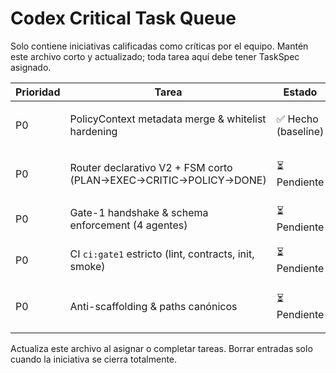 # Codex Critical Task Queue

Solo contiene iniciativas calificadas como críticas por el equipo. Mantén este archivo corto y actualizado; toda tarea aquí debe tener TaskSpec asignado.

| Prioridad | Tarea | Estado | Responsable | Notas |
|-----------|-------|--------|-------------|-------|
| P0 | PolicyContext metadata merge & whitelist hardening | ✅ Hecho (baseline) | Felipe | Mantener suite `tests/policy-context.test.mjs` verde.
| P0 | Router declarativo V2 + FSM corto (PLAN→EXEC→CRITIC→POLICY→DONE) | ⏳ Pendiente | Codex | TaskSpec `taskspecs/codex-critical-router-fsm.md`.
| P0 | Gate-1 handshake & schema enforcement (4 agentes) | ⏳ Pendiente | Codex | TaskSpec pendiente de cargar.
| P0 | CI `ci:gate1` estricto (lint, contracts, init, smoke) | ⏳ Pendiente | Codex | Debe producir salida accionable.
| P0 | Anti-scaffolding & paths canónicos | ⏳ Pendiente | Codex | Validado con `scripts/audit.sh` + `ops/scaffold-guard.mjs`.

Actualiza este archivo al asignar o completar tareas. Borrar entradas solo cuando la iniciativa se cierra totalmente.
